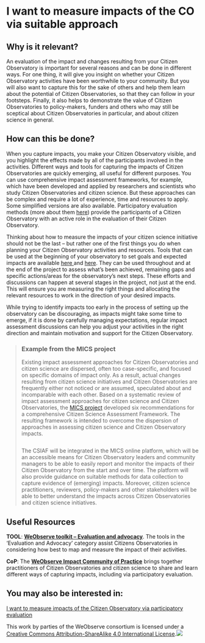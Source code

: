 # I want to measure impacts of the CO via suitable approach

## Why is it relevant?

An evaluation of the impact and changes resulting from your Citizen Observatory is important for several reasons and can be done in different ways. For one thing, it will give you insight on whether your Citizen Observatory activities have been worthwhile to your community. But you will also want to capture this for the sake of others and help them learn about the potential of Citizen Observatories, so that they can follow in your footsteps. Finally, it also helps to demonstrate the value of Citizen Observatories to policy-makers, funders and others who may still be sceptical about Citizen Observatories in particular, and about citizen science in general.

## How can this be done?

When you capture impacts, you make your Citizen Observatory visible, and you highlight the effects made by all of the participants involved in the activities. Different ways and tools for capturing the impacts of Citizen Observatories are quickly emerging, all useful for different purposes. You can use comprehensive impact assessment frameworks, for example, which have been developed and applied by researchers and scientists who study Citizen Observatories and citizen science. But these approaches can be complex and require a lot of experience, time and resources to apply. Some simplified versions are also available. Participatory evaluation methods (more about them [here](../creating-and-running-a-citizen-observatory/i-want-to-work-with-data-by-integrating-data-from-several-citizen-observatories-other-sources.md)) provide the participants of a Citizen Observatory with an active role in the evaluation of their Citizen Observatory.

Thinking about how to measure the impacts of your citizen science initiative should not be the last – but rather one of the first things you do when planning your Citizen Observatory activities and resources. Tools that can be used at the beginning of your observatory to set goals and expected impacts are available [here ](https://app.gitbook.com/o/-LbbpkbPn14_lT165GF4/s/xhdGyRLggMekKhjUZVP1/~/changes/7/creating-and-running-a-citizen-observatory/i-want-to-set-up-a-citizen-observatory-by-identifying-a-shared-issue)and [here](https://app.gitbook.com/o/-LbbpkbPn14_lT165GF4/s/xhdGyRLggMekKhjUZVP1/~/changes/7/creating-and-running-a-citizen-observatory/i-want-to-set-up-a-citizen-observatory-through-a-suitable-co-design-process). They can be used throughout and at the end of the project to assess what’s been achieved, remaining gaps and specific actions/areas for the observatory’s next steps. These efforts and discussions can happen at several stages in the project, not just at the end. This will ensure you are measuring the right things and allocating the relevant resources to work in the direction of your desired impacts.

While trying to identify impacts too early in the process of setting up the observatory can be discouraging, as impacts might take some time to emerge, if it is done by carefully managing expectations, regular impact assessment discussions can help you adjust your activities in the right direction and maintain motivation and support for the Citizen Observatory.

> ### Example from the MICS project
>
> Existing impact assessment approaches for Citizen Observatories and citizen science are dispersed, often too case-specific, and focused on specific domains of impact only. As a result, actual changes resulting from citizen science initiatives and Citizen Observatories are frequently either not noticed or are assumed, speculated about and incomparable with each other. Based on a systematic review of impact assessment approaches for citizen science and Citizen Observatories, the [MICS project](https://mics.tools/about-mics) developed six recommendations for a comprehensive Citizen Science Assessment Framework. The resulting framework is intended to overcome the dispersion of approaches in assessing citizen science and Citizen Observatory impacts.
>
> <p align="center"><img src="https://www.weobserve.eu/wp-content/uploads/2021/03/MICS-CSA-Framework.jpg.png" alt="" data-size="original"></p>
>
> The CSIAF will be integrated in the MICS online platform, which will be an accessible means for Citizen Observatory leaders and community managers to be able to easily report and monitor the impacts of their Citizen Observatory from the start and over time. The platform will also provide guidance on suitable methods for data collection to capture evidence of (emerging) impacts. Moreover, citizen science practitioners, reviewers, policy-makers and other stakeholders will be able to better understand the impacts across Citizen Observatories and citizen science initiatives.

## Useful Resources

**TOOL**: [**WeObserve toolkit – Evaluation and advocacy**](https://www.weobserve.eu/toolkit/). The tools in the ‘Evaluation and Advocacy’ category assist Citizens Observatories in considering how best to map and measure the impact of their activities.

**CoP**: The [**WeObserve Impact Community of Practice**](https://www.weobserve.eu/weobserve-cop2-impact-and-value-of-citizen-observatories-for-governance/) brings together practitioners of Citizen Observatories and citizen science to share and learn different ways of capturing impacts, including via participatory evaluation.

## You may also be interested in:

[I want to measure impacts of the Citizen Observatory via participatory evaluation](../creating-and-running-a-citizen-observatory/i-want-to-work-with-data-by-integrating-data-from-several-citizen-observatories-other-sources.md)



This work by parties of the WeObserve consortium is licensed under a [Creative Commons Attribution-ShareAlike 4.0 International License](https://creativecommons.org/licenses/by-sa/2.0/).![](https://www.weobserve.eu/wp-content/uploads/2021/03/CC.png)

